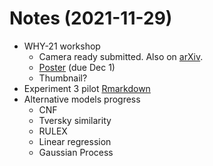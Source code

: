 
# Notes (2021-11-29)

- WHY-21 workshop
  - Camera ready submitted. Also on [arXiv](http://arxiv.org/abs/2111.12560).
  - [Poster](https://drive.google.com/file/d/1ujjimjUzyOkIsoucPk0bgtGtPQt6S_WA/view?usp=sharing) (due Dec 1)
  - Thumbnail?
- Experiment 3 pilot [Rmarkdown](http://eco.ppls.ed.ac.uk/~s1941626/pilot_2_analysis.html)
- Alternative models progress
  - CNF
  - Tversky similarity
  - RULEX
  - Linear regression
  - Gaussian Process
